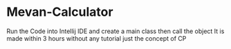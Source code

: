 # Mevan-Calculator
Run the Code into Intellij IDE and create a main class then call the object
It is made within 3 hours without any tutorial just the concept of CP 
